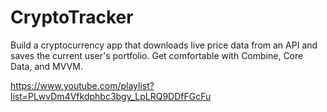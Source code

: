 # CryptoTracker
Build a cryptocurrency app that downloads live price data from an API and saves the current user's portfolio. Get comfortable with Combine, Core Data, and MVVM.

https://www.youtube.com/playlist?list=PLwvDm4Vfkdphbc3bgy_LpLRQ9DDfFGcFu
